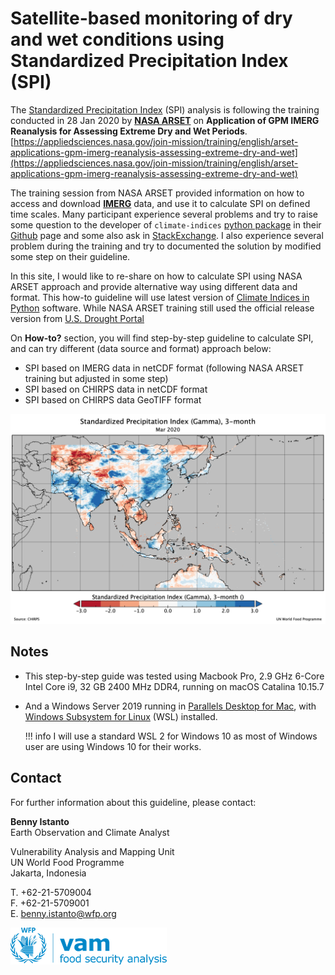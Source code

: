 # Satellite-based monitoring of dry and wet conditions using Standardized Precipitation Index (SPI)

The [Standardized Precipitation Index](https://library.wmo.int/doc_num.php?explnum_id=7768) (SPI) analysis is following the training conducted in 28 Jan 2020 by [**NASA ARSET**](https://arset.gsfc.nasa.gov) on **Application of GPM IMERG Reanalysis for Assessing Extreme Dry and Wet Periods**. [https://appliedsciences.nasa.gov/join-mission/training/english/arset-applications-gpm-imerg-reanalysis-assessing-extreme-dry-and-wet](https://appliedsciences.nasa.gov/join-mission/training/english/arset-applications-gpm-imerg-reanalysis-assessing-extreme-dry-and-wet)

The training session from NASA ARSET provided information on how to access and download [**IMERG**](https://gpm.nasa.gov/data/imerg) data, and use it to calculate SPI on defined time scales. Many participant experience several problems and try to raise some question to the developer of `climate-indices` [python package](https://pypi.org/project/climate-indices/) in their [Github](https://github.com/monocongo/climate_indices) page and some also ask in [StackExchange](https://gis.stackexchange.com). I also experience several problem during the training and try to documented the solution by modified some step on their guideline.

In this site, I would like to re-share on how to calculate SPI using NASA ARSET approach and provide alternative way using different data and format. This how-to guideline will use latest version of [Climate Indices in Python](https://github.com/monocongo/climate_indices) software. While NASA ARSET training still used the official release version from [U.S. Drought Portal](https://www.drought.gov/drought/python-climate-indices)

On **How-to?** section, you will find step-by-step guideline to calculate SPI, and can try different (data source and format) approach below:

- SPI based on IMERG data in netCDF format (following NASA ARSET training but adjusted in some step)
- SPI based on CHIRPS data in netCDF format
- SPI based on CHIRPS data GeoTIFF  format

![SPI3](./img/CHIRPS_SPI3.png)


## Notes

- This step-by-step guide was tested using Macbook Pro, 2.9 GHz 6-Core Intel Core i9, 32 GB 2400 MHz DDR4, running on macOS Catalina 10.15.7
- And a Windows Server 2019 running in [Parallels Desktop for Mac](https://www.parallels.com/products/desktop/), with [Windows Subsystem for Linux](https://docs.microsoft.com/en-us/windows/wsl/install-on-server) (WSL) installed.
	
	!!! info
	    I will use a standard WSL 2 for Windows 10 as most of Windows user are using Windows 10 for their works. 


## Contact

For further information about this guideline, please contact:

**Benny Istanto**<br>
Earth Observation and Climate Analyst<br>

Vulnerability Analysis and Mapping Unit<br>
UN World Food Programme<br>
Jakarta, Indonesia<br>

T. +62-21-5709004<br>
F. +62-21-5709001<br>
E. [benny.istanto@wfp.org](mailto:benny.istanto@wfp.org)<br>

![VAM](./img/WFP_newVAM_Logo.png)